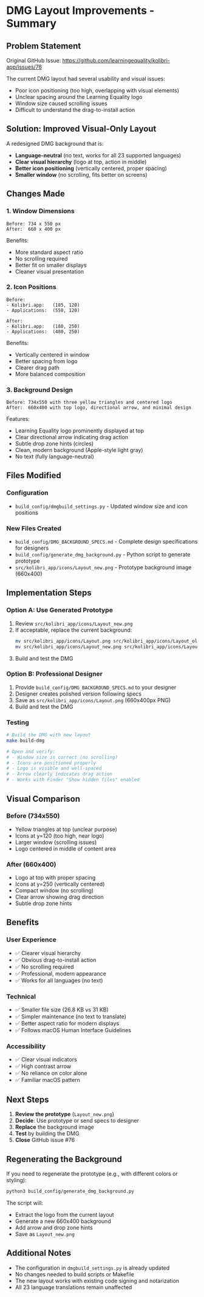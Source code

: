 # DMG Layout Improvements - Summary

## Problem Statement
Original GitHub Issue: https://github.com/learningequality/kolibri-app/issues/76

The current DMG layout had several usability and visual issues:
- Poor icon positioning (too high, overlapping with visual elements)
- Unclear spacing around the Learning Equality logo
- Window size caused scrolling issues
- Difficult to understand the drag-to-install action

## Solution: Improved Visual-Only Layout

A redesigned DMG background that is:
- **Language-neutral** (no text, works for all 23 supported languages)
- **Clear visual hierarchy** (logo at top, action in middle)
- **Better icon positioning** (vertically centered, proper spacing)
- **Smaller window** (no scrolling, fits better on screens)

## Changes Made

### 1. Window Dimensions
```
Before: 734 x 550 px
After:  660 x 400 px
```
Benefits:
- More standard aspect ratio
- No scrolling required
- Better fit on smaller displays
- Cleaner visual presentation

### 2. Icon Positions
```
Before:
- Kolibri.app:   (185, 120)
- Applications:  (550, 120)

After:
- Kolibri.app:   (180, 250)
- Applications:  (480, 250)
```
Benefits:
- Vertically centered in window
- Better spacing from logo
- Clearer drag path
- More balanced composition

### 3. Background Design
```
Before: 734x550 with three yellow triangles and centered logo
After:  660x400 with top logo, directional arrow, and minimal design
```
Features:
- Learning Equality logo prominently displayed at top
- Clear directional arrow indicating drag action
- Subtle drop zone hints (circles)
- Clean, modern background (Apple-style light gray)
- No text (fully language-neutral)

## Files Modified

### Configuration
- `build_config/dmgbuild_settings.py` - Updated window size and icon positions

### New Files Created
- `build_config/DMG_BACKGROUND_SPECS.md` - Complete design specifications for designers
- `build_config/generate_dmg_background.py` - Python script to generate prototype
- `src/kolibri_app/icons/Layout_new.png` - Prototype background image (660x400)

## Implementation Steps

### Option A: Use Generated Prototype
1. Review `src/kolibri_app/icons/Layout_new.png`
2. If acceptable, replace the current background:
   ```bash
   mv src/kolibri_app/icons/Layout.png src/kolibri_app/icons/Layout_old.png
   mv src/kolibri_app/icons/Layout_new.png src/kolibri_app/icons/Layout.png
   ```
3. Build and test the DMG

### Option B: Professional Designer
1. Provide `build_config/DMG_BACKGROUND_SPECS.md` to your designer
2. Designer creates polished version following specs
3. Save as `src/kolibri_app/icons/Layout.png` (660x400px PNG)
4. Build and test the DMG

### Testing
```bash
# Build the DMG with new layout
make build-dmg

# Open and verify:
# - Window size is correct (no scrolling)
# - Icons are positioned properly
# - Logo is visible and well-spaced
# - Arrow clearly indicates drag action
# - Works with Finder "Show hidden files" enabled
```

## Visual Comparison

### Before (734x550)
- Yellow triangles at top (unclear purpose)
- Icons at y=120 (too high, near logo)
- Larger window (scrolling issues)
- Logo centered in middle of content area

### After (660x400)
- Logo at top with proper spacing
- Icons at y=250 (vertically centered)
- Compact window (no scrolling)
- Clear arrow showing drag direction
- Subtle drop zone hints

## Benefits

### User Experience
- ✅ Clearer visual hierarchy
- ✅ Obvious drag-to-install action
- ✅ No scrolling required
- ✅ Professional, modern appearance
- ✅ Works for all languages (no text)

### Technical
- ✅ Smaller file size (26.8 KB vs 31 KB)
- ✅ Simpler maintenance (no text to translate)
- ✅ Better aspect ratio for modern displays
- ✅ Follows macOS Human Interface Guidelines

### Accessibility
- ✅ Clear visual indicators
- ✅ High contrast arrow
- ✅ No reliance on color alone
- ✅ Familiar macOS pattern

## Next Steps

1. **Review the prototype** (`Layout_new.png`)
2. **Decide**: Use prototype or send specs to designer
3. **Replace** the background image
4. **Test** by building the DMG
5. **Close** GitHub issue #76

## Regenerating the Background

If you need to regenerate the prototype (e.g., with different colors or styling):

```bash
python3 build_config/generate_dmg_background.py
```

The script will:
- Extract the logo from the current layout
- Generate a new 660x400 background
- Add arrow and drop zone hints
- Save as `Layout_new.png`

## Additional Notes

- The configuration in `dmgbuild_settings.py` is already updated
- No changes needed to build scripts or Makefile
- The new layout works with existing code signing and notarization
- All 23 language translations remain unaffected

